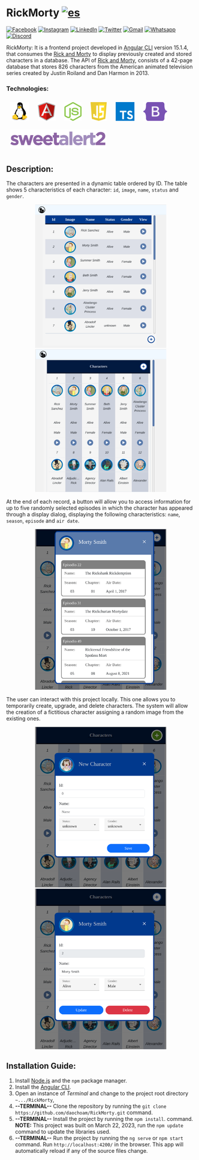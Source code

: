 # RickMorty [![es](https://img.shields.io/badge/lang-es-yellow.svg)](https://github.com/daochoam/RickMorty/blob/master/README.es.md)
[![Facebook](https://img.shields.io/badge/Facebook-%231877F2.svg?logo=Facebook&logoColor=white)](https://facebook.com/dfom89)   [![Instagram](https://img.shields.io/badge/Instagram-%23E4405F.svg?logo=Instagram&logoColor=white)](https://instagram.com/ing_daniel8a)   [![LinkedIn](https://img.shields.io/badge/LinkedIn-%230077B5.svg?logo=linkedin&logoColor=white)](https://linkedin.com/in/dfom89)  [![Twitter](https://img.shields.io/badge/Twitter-%231DA1F2.svg?logo=Twitter&logoColor=white)](https://twitter.com/dfom89)   [![Gmail](https://img.shields.io/badge/Gmail-%23E4400F.svg?logo=Gmail&logoColor=white)](https://dfom89@gmail.com)  [![Whatsapp](https://img.shields.io/badge/Whatsapp-%231DA1F2.svg?logo=Whatsapp&logoColor=white)](https://wa.me/573168704626/?text=Hola%20Ingeniero,%20me%20gustaria%20contarte,%20tengo%20un%20proyecto%20que%20te%20puede%20interesar.)    [![Discord](https://img.shields.io/badge/Discord-%237289DA.svg?logo=discord&logoColor=white)](https://discord.gg/dfom89)



RickMorty: It is a frontend project developed in [Angular CLI](https://github.com/angular/angular-cli) version 15.1.4, that consumes the [Rick and Morty](https://rickandmortyapi.com) to display previously created and stored characters in a database. The API of [Rick and Morty](https://rickandmortyapi.com/), consists of a 42-page database that stores 826 characters from the American animated television series created by Justin Roiland and Dan Harmon in 2013.

### Technologies:

<div>
<a href="https://www.linux.org/" target="_blank"><img style="margin: 10px" src="https://raw.githubusercontent.com/daochoam/Data-Bases/main/icons/linux.svg" alt="Linux" height="50" /></a>
<a href="https://angular.io/" target="_blank"><img style="margin: 10px" src="https://raw.githubusercontent.com/daochoam/Data-Bases/main/icons/angular.svg" alt="JavaScript" height="50" /></a>
<a href="https://nodejs.org/en" target="_blank"><img style="margin: 10px" src="https://raw.githubusercontent.com/daochoam/Data-Bases/main/icons/nodejs.svg" alt="JavaScript" height="50" /></a>
<a href="https://www.javascript.com/" target="_blank"><img style="margin: 10px" src="https://raw.githubusercontent.com/daochoam/Data-Bases/main/icons/javascript.svg" alt="JavaScript" height="50" /></a>  
<a href="https://www.typescriptlang.org/" target="_blank"><img style="margin: 10px" src="https://raw.githubusercontent.com/daochoam/Data-Bases/main/icons/typescript.svg" alt="TypeScript" height="50" /></a>  <a href="https://getbootstrap.com/" target="_blank"><img style="margin: 10px" src="https://raw.githubusercontent.com/daochoam/Data-Bases/main/icons/bootstrap.svg" alt="JavaScript" height="50" /></a>
<a href="https://getbootstrap.com/" target="_blank"><img style="margin: 10px" src="https://raw.githubusercontent.com/daochoam/Data-Bases/main/icons/SweetAlert2.png" alt="JavaScript" height="50" /></a>
</div>

## Description:
The characters are presented in a dynamic table ordered by ID. The table shows 5 characteristics of each character: `id`, `image`, `name`, `status` and `gender`.

 <div align="center">
<img src="images/1.png" width=350>
 <img src="images/2.png" width=350>
 </div>

At the end of each record, a button will allow you to access information for up to five randomly selected episodes in which the character has appeared through a display dialog, displaying the following characteristics: `name`, `season`, `episode` and `air date`.
 <div align="center">
<img src="images/5.png" width=350>
 </div>

The user can interact with this project locally. This one allows you to temporarily create, upgrade, and delete characters. The system will allow the creation of a fictitious character assigning a random image from the existing ones.

 <div align="center">
<img src="images/3.png" width=350>
 <img src="images/4.png" width=350>
 </div>

## Installation Guide:
1. Install [Node.js](https://nodejs.org/es) and the `npm` package manager.
2. Install the [Angular CLI](https://angular.io/cli).
3. Open an instance of *Terminal* and change to the project root directory `~.../RickMorty`,
4. **--TERMINAL--** Clone the repository by running the `git clone https://github.com/daochoam/RickMorty.git` command.
5. **--TERMINAL--** Install the project by running the `npm install`. command.
    **NOTE:** This project was built on March 22, 2023, run the `npm update` command to update the libraries used.
6. **--TERMINAL--** Run the project by running the `ng serve` or `npm start` command. Run `http://localhost:4200/` in the browser. This app will automatically reload if any of the source files change.
